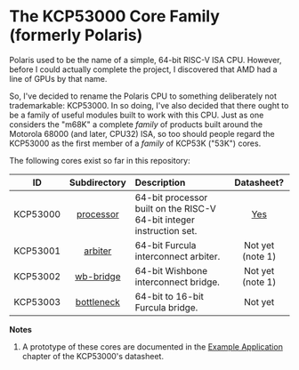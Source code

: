# The KCP53000 Core Family (formerly Polaris)

Polaris used to be the name of a simple, 64-bit RISC-V ISA CPU.
However, before I could actually complete the project,
I discovered that AMD had a line of GPUs by that name.

So, I've decided to rename the Polaris CPU to something deliberately not trademarkable: KCP53000.
In so doing, I've also decided that there ought to be a family of useful modules built to work with this CPU.
Just as one considers the "m68K" a complete *family* of products built around the Motorola 68000 (and later, CPU32) ISA,
so too should people regard the KCP53000 as the first member of a *family* of KCP53K ("53K") cores.

The following cores exist so far in this repository:

|ID|Subdirectory|Description|Datasheet?|
|:-:|:-:|:--|:-:|
|KCP53000|[processor](processor)|64-bit processor built on the RISC-V 64-bit integer instruction set.|[Yes](processor/docs/SUMMARY.md)|
|KCP53001|[arbiter](arbiter)|64-bit Furcula interconnect arbiter.|Not yet (note 1)|
|KCP53002|[wb-bridge](wb-bridge)|64-bit Wishbone interconnect bridge.|Not yet (note 1)|
|KCP53003|[bottleneck](bottleneck)|64-bit to 16-bit Furcula bridge.|Not yet|

**Notes**

1. A prototype of these cores are documented in the [Example Application](processor/docs/example.md) chapter of the KCP53000's datasheet.


